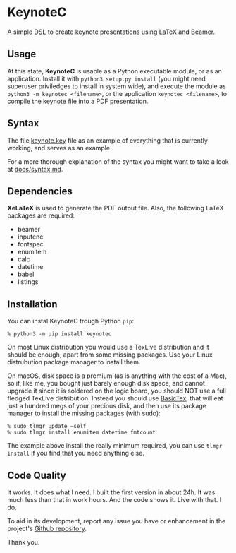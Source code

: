 # KeynoteC

A simple DSL to create keynote presentations using LaTeX and Beamer.

## Usage

At this state, **KeynoteC** is usable as a Python executable module, or as
an application. Install it with `python3 setup.py install` (you might need
superuser priviledges to install in system wide), and execute the module as
`python3 -m keynotec <filename>`, or the application `keynotec <filename>`, to
compile the keynote file into a PDF presentation.

## Syntax

The file [keynote.key](keynote.key) file as an example of everything
that is currently working, and serves as an example.

For a more thorough explanation of the syntax you might want to take a look
at [docs/syntax.md](docs/syntax.md).

## Dependencies

**XeLaTeX** is used to generate the PDF output file. Also, the following LaTeX
packages are required:

* beamer
* inputenc
* fontspec
* enumitem
* calc
* datetime
* babel
* listings

## Installation

You can instal KeynoteC trough Python `pip`:

```
% python3 -m pip install keynotec
```

On most Linux distribution you would use a TexLive distribution and it should
be enough, apart from some missing packages. Use your Linux distrubution
package manager to install them.

On macOS, disk space is a premium (as is anything with the cost of a Mac), so
if, like me, you bought just barely enough disk space, and cannot upgrade it
since it is soldered on the logic board, you should NOT use a full fledged
TexLive distribution. Instead you should use
[BasicTex](https://www.tug.org/mactex/morepackages.html), that will eat just
a hundred megs of your precious disk, and then use its package manager to
install the missing packages (with sudo):

```
% sudo tlmgr update —self
% sudo tlmgr install enumitem datetime fmtcount  
```

The example above install the really minimum required, you can use
`tlmgr install` if you find that you need anything else.


## Code Quality

It works. It does what I need. I built the first version in about 24h. It was
much less than that in work hours. And the code shows it. Live with that. I do.

To aid in its development, report any issue you have or enhancement in the
project's [Github repository](https://github.com/rafasgj/keynotec).

Thank you.
